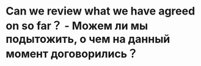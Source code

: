 # Can we review what we have agreed on so far？ - Можем ли мы подытожить, о чем на данный момент договорились？
